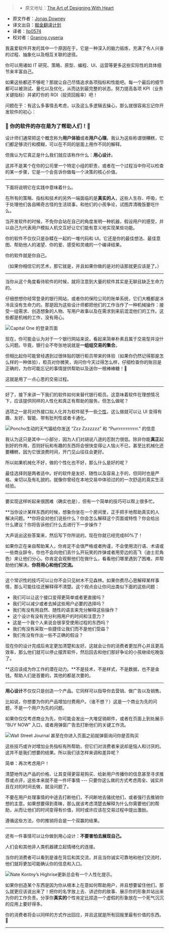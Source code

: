 > * 原文地址：[The Art of Designing With Heart](https://m.signalvnoise.com/the-art-of-designing-with-heart-f5dc4df21697?swoff=true#.bwkktzgf7)
* 原文作者：[Jonas Downey](https://m.signalvnoise.com/@jonasdowney)
* 译文出自：[掘金翻译计划](https://github.com/xitu/gold-miner)
* 译者：[llp0574](https://github.com/llp0574)
* 校对者：[Graning](https://github.com/Graning),[cyseria](https://github.com/cyseria)


我喜爱软件开发的其中一个原因在于，它是一种深入的脑力锻炼，充满了令人兴奋的过程、抽象化以及相互关联的途径。

你可以用诸如 IT 研究、策略、原型、编程、UI、运营等更多这些实际性的具体细节来丰富自己。

如果这些都还不够呢？那就让自己尽情追求各项指标和性能吧。每一个最后的细节都可以被测试、量化以及优化，从而达到最完整的状态。努力提高各项 KPI（业务关键指标）并紧盯你的 ROI（投资回报率）吧！

问题在于：有这么多事情去考虑，以及这么多逻辑去操心，那么就很容易忘记你开发软件的初心：

### 🚨️ 你的软件的存在是为了帮助人们！🚨

设计师们通常把这个概念称为**用户体验**或者**用户心理**。我认为这些称谓很糟糕，它们都足够流行和模糊，可以在不同的层面上用作不同的解释。

但我认为它真正是什么我们就应该称作什么：**用心设计**。

这并不是某个在你的公司里一个特定小组的职责，或者在一个过程当中你可以检查的某一步骤，它是一个会告诉你做每一个决策的核心价值。


* * *

下面将说明它在实践中意味着什么。

在所有的策略、指标和技术的另外一端面临的是**真实的人**，这些人生存、呼吸，忙于处理他们各自稀奇古怪的生活琐事，和他们的小孩争论，试图弄清晚饭要吃什么。

当开发软件的时候，不免你会站在自己的角度发明一种机器，假设用户的感受，并以自己为代表用户模拟人机交互好让它们能有意义地实现某些功能。

你的软件不仅仅只是杂糅在一起的一堆代码和 UI。它还是你的最佳想法、最佳意图、帮助他人的渴望、你的爱、感受和灵魂的一个编译结果。

你的软件就是你自己。

（如果你相信它的艺术，那它就是，并且如果你做的是对的话那就更应该是了。）











* * *







当你从这个角度看待软件的时候，就将注意到大量的软件其实是无聊且缺乏生命力的。

仔细想想你经常登录的银行网站，或者你的保险公司的账单系统，它们大概都是冰冷且没有生命力的。那是因为这些设计师都把他们的工作当作了一种机械操作：接受一组需求、创造想象的人物、写用户故事以及在需求到来前混混他们的工作。这些都是机械的工作，没有用心。





![](http://ac-Myg6wSTV.clouddn.com/609b0b4489cc00c13ed7.png "Capital One 的登录页面")








现在，你可能会认为对于一个银行网站来说，看起来简单朴素且属于交易型并没什么问题。毕竟，银行业不夸张地说就是**一组组交易的集合**。

但相比起你可能曾经遇到过很体贴的银行柜员带来的体验（如果你仍然记得那是怎么样的一种体验），柜员对你微笑，询问你今天过得怎么样，仔细检查你的账目是正确的，为你可能忘记的事情提供帮助以及送你一根棒棒糖！🍭

这就是用了一点心思的交易过程。









* * *







好了，接下来讲一下我们的软件如何来替代银行柜员。这意味着软件在理想情况下，应该提供同样的人性化和真正有帮助的服务。但怎么做呢？

选项之一是将对外接口拟人化并为软件赋予一些[个性](http://alistapart.com/article/personality-in-design)，这么做就可以让 UI 变得有趣、友好、智能、带有批判性或者卡通化。





![](http://ac-Myg6wSTV.clouddn.com/dbff6848bb76ed648c8a.png "Poncho生动的天气猫给你发送 “Zzz Zzzzzzz” 和 “Purrrrrrrrrrrrr.” 的信息")








我认为这只是其中一小部分，因为人们对胡说八道的忍耐力很低。除非你能**真正**起到好的作用，否则好玩和有趣的东西将会很快变得让人恼火不已，甚至比机械化还要糟糕，因为它很浪费时间，开门见山往往会更好。


所以如果机械化不好，做的个性化也不好，那么什么是好的呢？

最佳选择则是两者适中。好的软件是友好、随性以及容易上手的，但同时也是严格、亲切以及有礼貌的。就像你曾经在本地交易中体验过的的一次舒适的真实生活经验。









* * *







要实现这样听起来很困难（确实也是），但有一个简单的技巧可以帮上很多忙。

**当你设计某样东西的时候，想象你坐在一个房间里，正手把手地帮助真实的人解决问题。**你将会对他们说些什么？你会怎么解释这个页面或特性？你会给出什么建议？你将告诉他们什么去进行下一步操作？

大声说出这些答案来，然后写下你所说的。现在你就已经完成80%了！

如果你正在亲自帮助某人，你肯定不会很严格或者拘谨，不会使用流行语、术语或一些商业辞令，你也不会向他们丢什么开玩笑的炸弹或者用旁边的高飞（迪士尼角色）来让他们分心。你肯定会观察他们在做什么，看看他们哪里遇到了困难，并帮助他们解决。**你将用心和他们交流。**











* * *







这个常识性的技巧可以让你不会只见树木不见森林。如果你费尽心思解释某样事情，那么可能往往还解释得不清楚。这个观点会让你问出类似下面的这些问题：

*   我们可以让这个接口变得更简单或者更直接吗？
*   我们可以减少或者去掉这些用户必要的选择吗？
*   我们有没有用自然、随性的语言来充分解释这些操作？
*   这个设计有没有充分利用用户的时间和注意力？
*   这是一个我个人来说会很享受使用过程的东西吗？
*   我们有没有采取一些捷径让我们而不是他们受益？
*   我们有没有作出一些不正确的假设？

现在你的设计完成后肯定更加清楚和友好。这就会让你的消费者更加开心并且更高效率，那么他们就可以停止摆弄软件，然后回去和他们那好争论的小孩继续吃晚饭了。

**这应该成为你工作的潜在动力。**不是技术，不是样式，不是数据，也不是金钱。帮助人们是首要的，其他的都是次要的。











* * *







**用心设计**不仅仅只是创造一个产品。它同样可以指导你去营销、做广告以及销售。

比如说，你想要为你的产品增加付费用户。（谁不想？）这是一个商业为先的问题，不是一个用户为先的问题。

如果你仅仅考虑商业为先，你可能会发出一大堆促销邮件，或者在页面上到处展示 “BUY NOW” 入口，或者用弹窗广告去打断他们的关键工作流。





![](http://ac-Myg6wSTV.clouddn.com/ca97682bbc36bfdccc4f.png "Wall Street Journal 甚至在你进入页面之前就弹窗询问你是否购买")








这些技巧或许对增加业务指标有所帮助，但它们对消费者来说却是恼人和讨厌的。这并不是我们想要的结果。所以我们该怎样来调和差异呢？

简单：再次考虑用户！

清楚地传达产品的价格、让其变得更容易购买、给新用户传播你的信息甚至寻求推荐或点评，这些本来就不是一件坏事情 --- 只要你这么做的方式考虑周全、诚实并且在对的时间去做，就没问题了。

不要在用户处理事情的中途去打断他们，不间断地去骚扰他们，或者强行去推销你想的主意。如果想要得到青睐，那么就该考虑清楚去解释为什么你需要他们的帮助，从而让他们的时间变得有价值，同时或许应该在交易过程中提出激励。

遵循这些方法，你的推销将会是一个双赢的结果。









* * *







还有一件事情可以让你做到用心设计：**不要害怕去展现自己。**

人们会和其他非人类机器建立起情绪化的连接。

当你的消费者可以看到是谁在背后和其交流，并且当你诚实可靠地和他们交流时，他们就将更加可能确认你的信息和入口。





![](http://ac-Myg6wSTV.clouddn.com/5231e87d2a52db32e720.png "Nate Kontny’s Highrise更新总会有一个人性化提示。")








如果你创造某个东西是因为你从根本上在意如何帮助用户，并且想要留住他们，那么就更应该说出来了！把你的名字放上去、讲述你的故事、展示你的形象并站出来为你的工作负责。分享你**真实的**个性肯定比捏造一个虚假的形象放在一个死气沉沉的应用上要好得多。


你的消费者将会以同样的方式作出回应，并且这就是所有回报里最有价值的东西。💞


* * *

